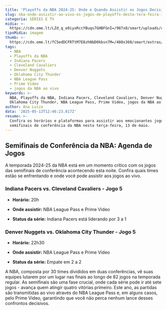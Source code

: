 ```yaml
---
title: 'Playoffs da NBA 2024-25: Onde e Quando Assistir os Jogos Decisivos de Hoje'
slug: nba-onde-assistir-ao-vivo-os-jogos-de-playoffs-desta-tera-feira-1305
categoria: SÉRIES E TV
midia: >-
  https://cdn.ome.lt/LZd_q_e0iyxRccYBuqs7GHBFGnI=/987x0/smart/uploads/conteudo/fotos/okc-thunder-playoffs-nba.jpg
tipoMidia: imagem
thumb: >-
  https://cdn.ome.lt/fC5edDCFRTtM7E8zhNbD0kbsn7M=/480x360/smart/extras/conteudos/okc-thunder-playoffs-nba-peq.jpg
tags:
  - NBA
  - Playoffs da NBA
  - Indiana Pacers
  - Cleveland Cavaliers
  - Denver Nuggets
  - Oklahoma City Thunder
  - NBA League Pass
  - Prime Video
  - jogos da NBA ao vivo
keywords: >-
  NBA, Playoffs da NBA, Indiana Pacers, Cleveland Cavaliers, Denver Nuggets,
  Oklahoma City Thunder, NBA League Pass, Prime Video, jogos da NBA ao vivo
author: Ana Luiza
data: '2025-05-13T12:46:23.817Z'
resumo: >-
  Confira os horários e plataformas para assistir aos emocionantes jogos das
  semifinais de conferência da NBA nesta terça-feira, 13 de maio.
---
```


## Semifinais de Conferência da NBA: Agenda de Jogos

A temporada 2024-25 da NBA está em um momento crítico com os jogos das semifinais de conferência acontecendo esta noite. Confira quais times estão se enfrentando e onde você pode assistir aos jogos ao vivo.

### Indiana Pacers vs. Cleveland Cavaliers - Jogo 5

- **Horário:** 20h

- **Onde assistir:** NBA League Pass e Prime Video

- **Status da série:** Indiana Pacers está liderando por 3 a 1

### Denver Nuggets vs. Oklahoma City Thunder - Jogo 5

- **Horário:** 22h30

- **Onde assistir:** NBA League Pass e Prime Video

- **Status da série:** Empate em 2 a 2

A NBA, composta por 30 times divididos em duas conferências, vê suas equipes lutarem por um lugar nas finais ao longo de 82 jogos na temporada regular. As semifinais são uma fase crucial, onde cada série pode ir até sete jogos - avança quem atingir quatro vitórias primeiro. Este ano, as partidas são transmitidas ao vivo através do NBA League Pass e, em alguns casos, pelo Prime Video, garantindo que você não perca nenhum lance desses confrontos decisivos.
